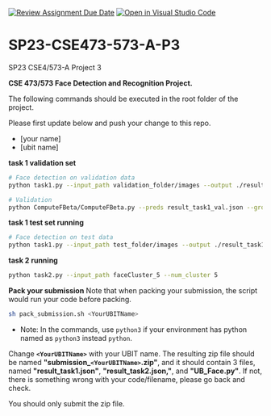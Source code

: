 [![Review Assignment Due Date](https://classroom.github.com/assets/deadline-readme-button-24ddc0f5d75046c5622901739e7c5dd533143b0c8e959d652212380cedb1ea36.svg)](https://classroom.github.com/a/hva9lNpU)
[![Open in Visual Studio Code](https://classroom.github.com/assets/open-in-vscode-718a45dd9cf7e7f842a935f5ebbe5719a5e09af4491e668f4dbf3b35d5cca122.svg)](https://classroom.github.com/online_ide?assignment_repo_id=11003180&assignment_repo_type=AssignmentRepo)
# SP23-CSE473-573-A-P3

SP23 CSE4/573-A Project 3

**CSE 473/573 Face Detection and Recognition Project.**

The following commands should be executed in the root folder of the project.

Please first update below and push your change to this repo.

- [your name]
- [ubit name]

**task 1 validation set**

```bash
# Face detection on validation data
python task1.py --input_path validation_folder/images --output ./result_task1_val.json

# Validation
python ComputeFBeta/ComputeFBeta.py --preds result_task1_val.json --groundtruth validation_folder/ground-truth.json
```

**task 1 test set running**

```bash
# Face detection on test data
python task1.py --input_path test_folder/images --output ./result_task1.json
```

**task 2 running**

```bash
python task2.py --input_path faceCluster_5 --num_cluster 5
```

**Pack your submission**
Note that when packing your submission, the script would run your code before packing.

```bash
sh pack_submission.sh <YourUBITName>
```

* Note: In the commands, use `python3` if your environment has python named as `python3` instead `python`.

Change **`<YourUBITName>`** with your UBIT name.
The resulting zip file should be named **"submission\_`<YourUBITName>`.zip"**, and it should contain 3 files, named **"result_task1.json"**, **"result_task2.json,"**, and **"UB\_Face.py"**. If not, there is something wrong with your code/filename, please go back and check.

You should only submit the zip file.
